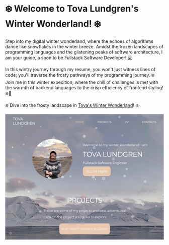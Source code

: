 # ❄️ Welcome to Tova Lundgren's Winter Wonderland! ❄️

Step into my digital winter wonderland, where the echoes of algorithms dance like snowflakes in the winter breeze. Amidst the frozen landscapes of programming languages and the glistening peaks of software architecture, I am your guide, a soon to be Fullstack Software Developer! 💻

In this wintry journey through my resume, you won't just witness lines of code; you'll traverse the frosty pathways of my programming journey. ❄️ Join me in this winter expedition, where the chill of challenges is met with the warmth of backend languages to the crisp efficiency of frontend styling! ❄️🚀

❄️ Dive into the frosty landscape in [Tova's Winter Wonderland](https://tovalundgren.github.io/TovasCvSida/)! ❄️

![Screenshot of Tova's Winter Wonderlands homepage](./images/page-screenshot.jpg)
